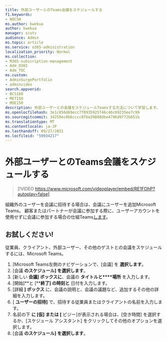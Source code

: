 ```yaml
---
title: 外部ユーザーとのTeams会議をスケジュールする
f1.keywords:
- NOCSH
ms.author: kwekua
author: kwekua
manager: scotv
audience: Admin
ms.topic: article
ms.service: o365-administration
localization_priority: Normal
ms.collection:
- M365-subscription-management
- Adm_O365
- Adm_TOC
ms.custom:
- AdminSurgePortfolio
- adminvideo
search.appverid:
- BCS160
- MET150
- MOE150
description: 外部ユーザーとの会議をスケジュールTeamsする方法について学習します。
ms.openlocfilehash: 3e1c856d69ecc7f8935925f46c46c69235ee7c99
ms.sourcegitcommit: 34259ec9b6cccc8f6e29808dbe4796d9f72b651b
ms.translationtype: MT
ms.contentlocale: ja-JP
ms.lasthandoff: 09/27/2021
ms.locfileid: "59934217"
---
```

# <a name="schedule-a-teams-meeting-with-external-users"></a>外部ユーザーとのTeams会議をスケジュールする

> [!VIDEO https://www.microsoft.com/videoplayer/embed/RE1FOhP?autoplay=false]

組織外のユーザーを会議に招待する場合は、会議にユーザーを追加Microsoft Teams。 顧客またはパートナーが会議に参加する際に、ユーザーアカウントを使用せずに会議に参加する場合の仕組Teams[します](https://support.microsoft.com/office/c6efc38f-4e03-4e79-b28f-e65a4c039508)。

## <a name="try-it"></a>お試しください!

従業員、クライアント、外部ユーザー、その他のゲストとの会議をスケジュールするには、Microsoft Teams。 

1. [Microsoft Teams左側のナビゲーションで、[会議] を **選択します**。
2. [会議 **のスケジュール] を選択します**。
3. [新しい **会議] ボックスに**、会議の **タイトルと****場所** を入力します。
4. [開始]**と [****終了] の時刻と** 日付を入力します。
5. [詳細 **] ボックス** に、会議の説明と、会議の議題など、追加するその他の詳細を入力します。
6. [ **ユーザーの招待]** で、招待する従業員またはクライアントの名前を入力します。
7. 名前の下 **に [仮] または** **[** ビジー]が表示される場合は、[空き時間] を選択するか、[スケジュール アシスタント] をクリックしてその他のオプションを選択します。
8. [会議 **のスケジュール] を選択します**。
